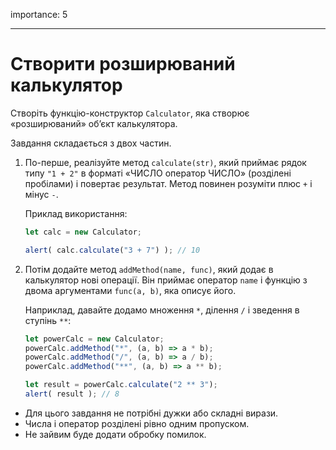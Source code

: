 importance: 5

---

# Створити розширюваний калькулятор

Створіть функцію-конструктор `Calculator`, яка створює «розширюваний» обʼєкт калькулятора.

Завдання складається з двох частин.

1. По-перше, реалізуйте метод `calculate(str)`, який приймає рядок типу `"1 + 2"` в форматі «ЧИСЛО оператор ЧИСЛО» (розділені пробілами) і повертає результат. Метод повинен розуміти плюс `+` і мінус `-`.

    Приклад використання:

    ```js
    let calc = new Calculator;

    alert( calc.calculate("3 + 7") ); // 10
    ```
2. Потім додайте метод `addMethod(name, func)`, який додає в калькулятор нові операції. Він приймає оператор `name` і функцію з двома аргументами `func(a, b)`, яка описує його.

    Наприклад, давайте додамо множення `*`, ділення `/` і зведення в ступінь `**`:

    ```js
    let powerCalc = new Calculator;
    powerCalc.addMethod("*", (a, b) => a * b);
    powerCalc.addMethod("/", (a, b) => a / b);
    powerCalc.addMethod("**", (a, b) => a ** b);

    let result = powerCalc.calculate("2 ** 3");
    alert( result ); // 8
    ```

- Для цього завдання не потрібні дужки або складні вирази.
- Числа і оператор розділені рівно одним пропуском.
- Не зайвим буде додати обробку помилок.
